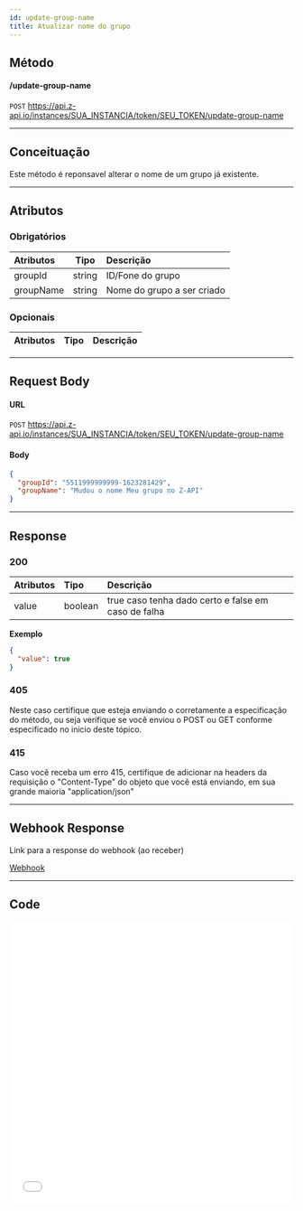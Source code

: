 ```yaml
---
id: update-group-name
title: Atualizar nome do grupo
---
```


## Método

#### /update-group-name

`POST` https://api.z-api.io/instances/SUA_INSTANCIA/token/SEU_TOKEN/update-group-name

---

## Conceituação

Este método é reponsavel alterar o nome de um grupo já existente.

---

## Atributos

### Obrigatórios

| Atributos |  Tipo  | Descrição                  |
| :-------- | :----: | :------------------------- |
| groupId   | string | ID/Fone do grupo           |
| groupName | string | Nome do grupo a ser criado |

### Opcionais

| Atributos | Tipo | Descrição |
| :-------- | :--: | :-------- |

---

## Request Body

#### URL

`POST` https://api.z-api.io/instances/SUA_INSTANCIA/token/SEU_TOKEN/update-group-name

#### Body

```json
{
  "groupId": "5511999999999-1623281429",
  "groupName": "Mudou o nome Meu grupo no Z-API"
}
```

---

## Response

### 200

| Atributos | Tipo    | Descrição                                           |
| :-------- | :------ | :-------------------------------------------------- |
| value     | boolean | true caso tenha dado certo e false em caso de falha |

**Exemplo**

```json
{
  "value": true
}
```

### 405

Neste caso certifique que esteja enviando o corretamente a especificação do método, ou seja verifique se você enviou o POST ou GET conforme especificado no inicio deste tópico.

### 415

Caso você receba um erro 415, certifique de adicionar na headers da requisição o "Content-Type" do objeto que você está enviando, em sua grande maioria "application/json"

---

## Webhook Response

Link para a response do webhook (ao receber)

[Webhook](../webhooks/on-message-received#response)

---

## Code

<iframe src="//api.apiembed.com/?source=https://raw.githubusercontent.com/Z-API/z-api-docs/main/json-examples/update-group-name.json&targets=all" frameborder="0" scrolling="no" width="100%" height="500px" seamless></iframe>
